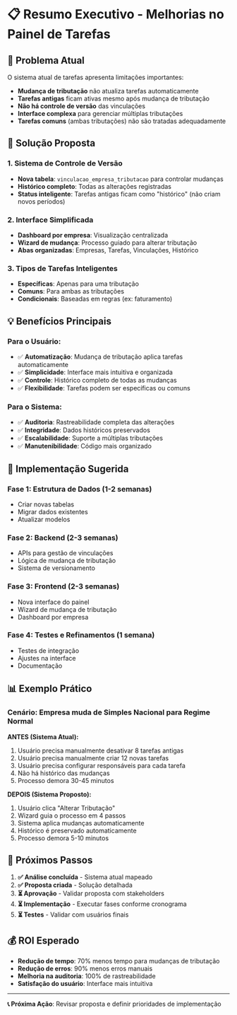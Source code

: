 # 📋 Resumo Executivo - Melhorias no Painel de Tarefas

## 🎯 **Problema Atual**
O sistema atual de tarefas apresenta limitações importantes:
- **Mudança de tributação** não atualiza tarefas automaticamente
- **Tarefas antigas** ficam ativas mesmo após mudança de tributação
- **Não há controle de versão** das vinculações
- **Interface complexa** para gerenciar múltiplas tributações
- **Tarefas comuns** (ambas tributações) não são tratadas adequadamente

## 🚀 **Solução Proposta**

### **1. Sistema de Controle de Versão**
- **Nova tabela**: `vinculacao_empresa_tributacao` para controlar mudanças
- **Histórico completo**: Todas as alterações registradas
- **Status inteligente**: Tarefas antigas ficam como "histórico" (não criam novos períodos)

### **2. Interface Simplificada**
- **Dashboard por empresa**: Visualização centralizada
- **Wizard de mudança**: Processo guiado para alterar tributação
- **Abas organizadas**: Empresas, Tarefas, Vinculações, Histórico

### **3. Tipos de Tarefas Inteligentes**
- **Específicas**: Apenas para uma tributação
- **Comuns**: Para ambas as tributações
- **Condicionais**: Baseadas em regras (ex: faturamento)

## 💡 **Benefícios Principais**

### **Para o Usuário:**
- ✅ **Automatização**: Mudança de tributação aplica tarefas automaticamente
- ✅ **Simplicidade**: Interface mais intuitiva e organizada
- ✅ **Controle**: Histórico completo de todas as mudanças
- ✅ **Flexibilidade**: Tarefas podem ser específicas ou comuns

### **Para o Sistema:**
- ✅ **Auditoria**: Rastreabilidade completa das alterações
- ✅ **Integridade**: Dados históricos preservados
- ✅ **Escalabilidade**: Suporte a múltiplas tributações
- ✅ **Manutenibilidade**: Código mais organizado

## 🔧 **Implementação Sugerida**

### **Fase 1: Estrutura de Dados (1-2 semanas)**
- Criar novas tabelas
- Migrar dados existentes
- Atualizar modelos

### **Fase 2: Backend (2-3 semanas)**
- APIs para gestão de vinculações
- Lógica de mudança de tributação
- Sistema de versionamento

### **Fase 3: Frontend (2-3 semanas)**
- Nova interface do painel
- Wizard de mudança de tributação
- Dashboard por empresa

### **Fase 4: Testes e Refinamentos (1 semana)**
- Testes de integração
- Ajustes na interface
- Documentação

## 📊 **Exemplo Prático**

### **Cenário: Empresa muda de Simples Nacional para Regime Normal**

**ANTES (Sistema Atual):**
1. Usuário precisa manualmente desativar 8 tarefas antigas
2. Usuário precisa manualmente criar 12 novas tarefas
3. Usuário precisa configurar responsáveis para cada tarefa
4. Não há histórico das mudanças
5. Processo demora 30-45 minutos

**DEPOIS (Sistema Proposto):**
1. Usuário clica "Alterar Tributação"
2. Wizard guia o processo em 4 passos
3. Sistema aplica mudanças automaticamente
4. Histórico é preservado automaticamente
5. Processo demora 5-10 minutos

## 🎯 **Próximos Passos**

1. **✅ Análise concluída** - Sistema atual mapeado
2. **✅ Proposta criada** - Solução detalhada
3. **⏳ Aprovação** - Validar proposta com stakeholders
4. **⏳ Implementação** - Executar fases conforme cronograma
5. **⏳ Testes** - Validar com usuários finais

## 💰 **ROI Esperado**

- **Redução de tempo**: 70% menos tempo para mudanças de tributação
- **Redução de erros**: 90% menos erros manuais
- **Melhoria na auditoria**: 100% de rastreabilidade
- **Satisfação do usuário**: Interface mais intuitiva

---

**📞 Próxima Ação**: Revisar proposta e definir prioridades de implementação


